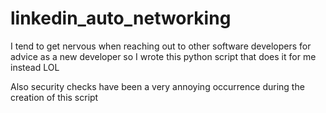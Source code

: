 # linkedin_auto_networking
I tend to get nervous when reaching out to other software developers for advice as a new developer so I wrote this python script that does it for me instead LOL

Also security checks have been a very annoying occurrence during the creation of this script
